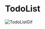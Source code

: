 # TodoList

![TodoListGif](https://user-images.githubusercontent.com/54092771/201408810-944dc77d-e963-4cc7-9114-0e756fee1b05.gif)
